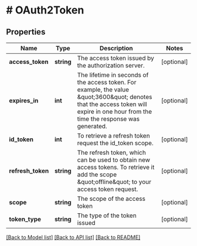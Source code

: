 # # OAuth2Token

## Properties

Name | Type | Description | Notes
------------ | ------------- | ------------- | -------------
**access_token** | **string** | The access token issued by the authorization server. | [optional]
**expires_in** | **int** | The lifetime in seconds of the access token.  For example, the value \&quot;3600\&quot; denotes that the access  token will expire in one hour from the time the response was generated. | [optional]
**id_token** | **int** | To retrieve a refresh token request the id_token scope. | [optional]
**refresh_token** | **string** | The refresh token, which can be used to obtain new access tokens. To retrieve it add the scope \&quot;offline\&quot; to your access token request. | [optional]
**scope** | **string** | The scope of the access token | [optional]
**token_type** | **string** | The type of the token issued | [optional]

[[Back to Model list]](../../README.md#models) [[Back to API list]](../../README.md#endpoints) [[Back to README]](../../README.md)
